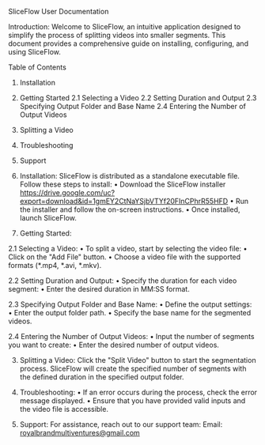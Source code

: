 SliceFlow User Documentation

Introduction:
Welcome to SliceFlow, an intuitive application designed to simplify the process of splitting 
videos into smaller segments. This document provides a comprehensive guide on installing, 
configuring, and using SliceFlow.

Table of Contents
1. Installation
2. Getting Started
2.1 Selecting a Video
2.2 Setting Duration and Output
2.3 Specifying Output Folder and Base Name
2.4 Entering the Number of Output Videos
3. Splitting a Video
4. Troubleshooting
5. Support

1. Installation:
SliceFlow is distributed as a standalone executable file. Follow these steps to install:
• Download the SliceFlow installer https://drive.google.com/uc?export=download&id=1gmEY2CtNaYSjbVTYf20FInCPhrR55HFD 
• Run the installer and follow the on-screen instructions.
• Once installed, launch SliceFlow.

2. Getting Started:

2.1 Selecting a Video:
• To split a video, start by selecting the video file:
• Click on the "Add File" button.
• Choose a video file with the supported formats (*.mp4, *.avi, *.mkv).

2.2 Setting Duration and Output:
• Specify the duration for each video segment:
• Enter the desired duration in MM:SS format.

2.3 Specifying Output Folder and Base Name:
• Define the output settings:
• Enter the output folder path.
• Specify the base name for the segmented videos.

2.4 Entering the Number of Output Videos:
• Input the number of segments you want to create:
• Enter the desired number of output videos.

3. Splitting a Video:
Click the "Split Video" button to start the segmentation process. SliceFlow will create the specified 
number of segments with the defined duration in the specified output folder.

4. Troubleshooting:
• If an error occurs during the process, check the error message displayed.
• Ensure that you have provided valid inputs and the video file is accessible.

5. Support:
For assistance, reach out to our support team:
Email: royalbrandmultiventures@gmail.com
